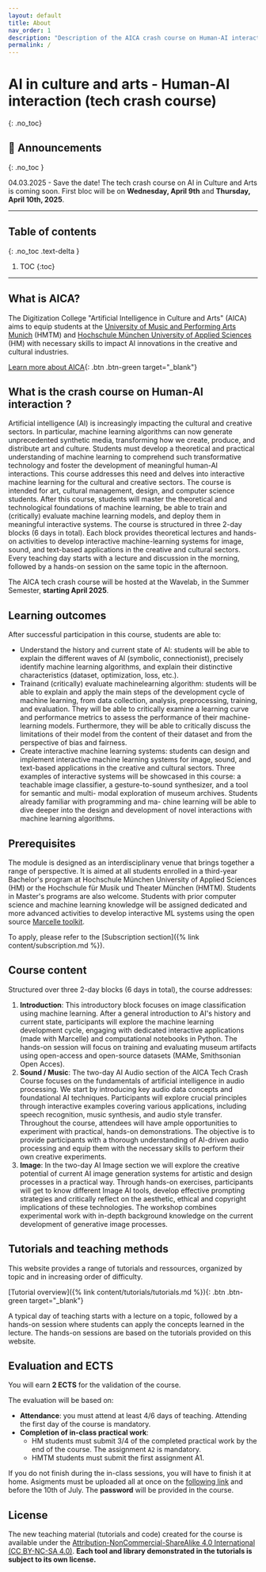 ```yaml
---
layout: default
title: About
nav_order: 1
description: "Description of the AICA crash course on Human-AI interaction (Summer Semester 2025)"
permalink: /
---
```


# AI in culture and arts -  Human-AI interaction (tech crash course)
{: .no_toc}


## 📰 Announcements
{: .no_toc }

04.03.2025 - Save the date! The tech crash course on AI in Culture and Arts is coming soon. First bloc will be on **Wednesday, April 9th** and **Thursday, April 10th, 2025**.

---

## Table of contents
{: .no_toc .text-delta }

1. TOC
{:toc}

---
## What is AICA? 

The Digitization College "Artificial Intelligence in Culture and Arts" (AICA) aims to equip students at the [University of Music and Performing Arts Munich](https://hmtm.de/) (HMTM) and [Hochschule München University of Applied Sciences](https://www.hm.edu/en/index.en.html) (HM) with necessary skills to impact AI innovations in the creative and cultural industries.

[Learn more about AICA](https://www.wavelab.io/aica/){: .btn .btn-green
 target="_blank"}


## What is the crash course on Human-AI interaction ?

Artificial intelligence (AI) is increasingly impacting the cultural and creative sectors. In particular, machine learning algorithms can now generate unprecedented synthetic media, transforming how we create, produce, and distribute art and culture. Students must develop a theoretical and practical understanding of machine learning to comprehend such transformative technology and foster the development of meaningful human-AI interactions.
This course addresses this need and delves into interactive machine learning for the cultural and creative sectors. The course is intended for art, cultural management, design, and computer science students. After this course, students will master the theoretical and technological foundations of machine learning, be able to train and (critically) evaluate machine learning models, and deploy them in meaningful interactive systems.
The course is structured in three 2-day blocks (6 days in total). Each block provides theoretical lectures and hands-on activities to develop interactive machine-learning systems for image, sound, and text-based applications in the creative and cultural sectors. Every teaching day starts with a lecture and discussion in the morning, followed by a hands-on session on the same topic in the afternoon.

The AICA tech crash course will be hosted at the Wavelab, in the Summer Semester, **starting April 2025**.


## Learning outcomes

After successful participation in this course, students are able to:

- Understand the history and current state of AI: students will be able to explain the different waves of AI (symbolic, connectionist), precisely identify machine learning algorithms, and explain their distinctive characteristics (dataset, optimization, loss, etc.).
- Trainand (critically) evaluate machinelearning algorithm: students will be able to explain and apply the main steps of the development cycle of machine learning, from data collection, analysis, preprocessing, training, and evaluation. They will be able to critically examine a learning curve and performance metrics to assess the performance of their machine-learning models. Furthermore, they will be able to critically discuss the limitations of their model from the content of their dataset and from the perspective of bias and fairness.
- Create interactive machine learning systems: students can design and implement interactive machine learning systems for image, sound, and text-based applications in the creative and cultural sectors. Three examples of interactive systems will be showcased in this course: a teachable image classifier, a gesture-to-sound synthesizer, and a tool for semantic and multi- modal exploration of museum archives. Students already familiar with programming and ma- chine learning will be able to dive deeper into the design and development of novel interactions with machine learning algorithms.

## Prerequisites

The module is designed as an interdisciplinary venue that brings together a range of perspective.
It is aimed at all students enrolled in a third-year Bachelor's program at Hochschule München University of Applied Sciences (HM) or the Hochschule für Musik und Theater München (HMTM). Students in Master's programs are also welcome. Students with prior computer science and machine learning knowledge will be assigned dedicated and more advanced activities to develop interactive ML systems using the open source [Marcelle toolkit](https://marcelle.dev/).

To apply, please refer to the [Subscription section]({% link content/subscription.md %}).

## Course content

Structured over three 2-day blocks (6 days in total), the course addresses:

1. **Introduction**: This introductory block focuses on image classification using machine learning. After a general introduction to AI's history and current state, participants will explore the machine learning development cycle, engaging with dedicated interactive applications (made with Marcelle) and computational notebooks in Python. The hands-on session will focus on training and evaluating museum artifacts using open-access and open-source datasets (MAMe, Smithsonian Open Acces).
2. **Sound / Music**: The two-day AI Audio section of the AICA Tech Crash Course focuses on the fundamentals of artificial intelligence in audio processing. We start by introducing key audio data concepts and foundational AI techniques. Participants will explore crucial principles through interactive examples covering various applications, including speech recognition, music synthesis, and audio style transfer. Throughout the course, attendees will have ample opportunities to experiment with practical, hands-on demonstrations. The objective is to provide participants with a thorough understanding of AI-driven audio processing and equip them with the necessary skills to perform their own creative experiments.
3. **Image**: In the two-day AI Image section we will explore the creative potential of current AI image generation systems for artistic and design processes in a practical way. Through hands-on exercises, participants will get to know different Image AI tools, develop effective prompting strategies and critically reflect on the aesthetic, ethical and copyright implications of these technologies. The workshop combines experimental work with in-depth background knowledge on the current development of generative image processes.

## Tutorials and teaching methods

This website provides a range of tutorials and ressources, organized by topic and in increasing order of difficulty.

[Tutorial overview]({% link content/tutorials/tutorials.md %}){: .btn .btn-green
 target="_blank"}

A typical day of teaching starts with a lecture on a topic, followed by a hands-on session where students can apply the concepts learned in the lecture. The hands-on sessions are based on the tutorials provided on this website.

## Evaluation and ECTS

You will earn **2 ECTS** for the validation of the course.

The evaluation will be based on:
- **Attendance**: you must attend at least 4/6 days of teaching. Attending the first day of the course is mandatory.
- **Completion of in-class practical work**: 
    - HM students must submit 3/4 of the completed practical work by the end of the course. The assignment ``A2`` is mandatory.
    - HMTM students must submit the first assignment A1.

If you do not finish during the in-class sessions, you will have to finish it at home. Asigments must be uploaded all at once on the [following link](https://syncandshare.lrz.de/getlink/fi5NrguA2bdS2RCbRUxV4S/) and before the 10th of July. The **password** will be provided in the course.

<!-- ## Credits and attributions

The tutorial are based on several **open-source tools and libraries** developed by talented researchers and developers. Without them, this course would not be possible. 
Discover all of them in section [Credits and attributions](/docs/credits){: target="_blank"}. -->

## License

The new teaching material (tutorials and code) created for the course is available under the [Attribution-NonCommercial-ShareAlike 4.0 International (CC BY-NC-SA 4.0)](https://creativecommons.org/licenses/by-nc-sa/4.0/).
**Each tool and library demonstrated in the tutorials is subject to its own license.**
